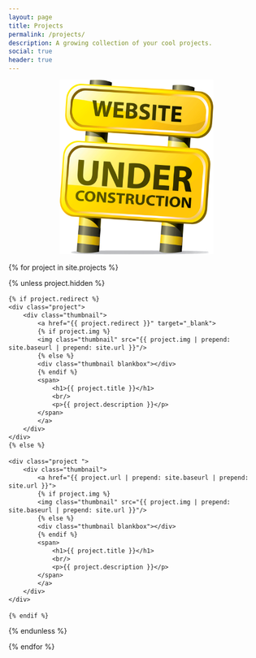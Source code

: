 ```yaml
---
layout: page
title: Projects
permalink: /projects/
description: A growing collection of your cool projects.
social: true
header: true
---
```


<center>
    <img src="/assets/img/under_construction.png" width="60%">
</center>

{% for project in site.projects %}

{% unless project.hidden %}

    {% if project.redirect %}
    <div class="project">
        <div class="thumbnail">
            <a href="{{ project.redirect }}" target="_blank">
            {% if project.img %}
            <img class="thumbnail" src="{{ project.img | prepend: site.baseurl | prepend: site.url }}"/>
            {% else %}
            <div class="thumbnail blankbox"></div>
            {% endif %}    
            <span>
                <h1>{{ project.title }}</h1>
                <br/>
                <p>{{ project.description }}</p>
            </span>
            </a>
        </div>
    </div>
    {% else %}

    <div class="project ">
        <div class="thumbnail">
            <a href="{{ project.url | prepend: site.baseurl | prepend: site.url }}">
            {% if project.img %}
            <img class="thumbnail" src="{{ project.img | prepend: site.baseurl | prepend: site.url }}"/>
            {% else %}
            <div class="thumbnail blankbox"></div>
            {% endif %}    
            <span>
                <h1>{{ project.title }}</h1>
                <br/>
                <p>{{ project.description }}</p>
            </span>
            </a>
        </div>
    </div>

    {% endif %}

{% endunless %}

{% endfor %}
